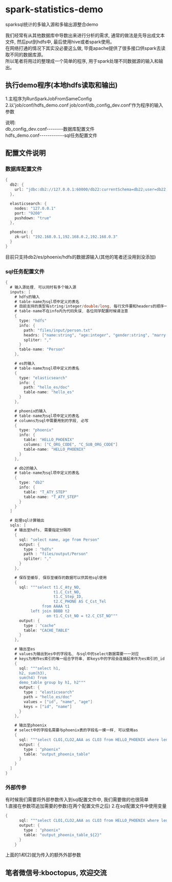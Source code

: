# spark-statistics-demo
sparksql统计的多输入源和多输出源整合demo

我们经常有从其他数据库中导数出来进行分析的需求, 通常的做法是先导出成文本文件, 然后put到hdfs中, 最后使用hive或者spark使用。<br>
在网络打通的情况下其实没必要这么做, 毕竟apache提供了很多接口供spark去读取不同的数据库源。<br>
所以笔者将用过的整理成一个简单的程序, 用于spark处理不同数据源的输入和输出。<br>

## 执行demo程序(本地hdfs读取和输出)
1.主程序为RunSparkJobFromSameConfig<br>
2.以'job/conf/hdfs_demo.conf job/conf/db_config_dev.conf'作为程序的输入参数<br>

说明:<br>
db_config_dev.conf--------数据库配置文件<br>
hdfs_demo.conf------------sql任务配置文件<br>

## 配置文件说明
### 数据库配置文件
```java
{
  db2: {
    url: "jdbc:db2://127.0.0.1:60000/db22:currentSchema=db22;user=db22;password=db22;"
  },

  elasticsearch: {
    nodes: "127.0.0.1"
    port: "9200"
    pushdown: "true"
  },

  phoenix: {
    zk-url: "192.168.0.1,192.168.0.2,192.168.0.3"
  }
}
```
目前只支持db2/es/phoenix/hdfs的数据源输入(其他的笔者还没用到没添加)<br>

### sql任务配置文件
```java
{
  # 输入源处理, 可以同时有多个输入源
  inputs: [
    # hdfs的输入
    # table-name为sql项中定义的表名
    # 目前支持的类型有string/integer/double/long, 每行文件要和headers的顺序一一对应
    # table-name不在info内为代码失误, 各位同学配置时候请注意
    {
      type: "hdfs"
      info: {
        path: "files/input/person.txt"
        headrs: ["name:string", "age:integer", "gender:string", "marry:string", "income:double"]
        spliter: ","
      }
      table-name: "Person"
    },

    # es的输入
    # table-name为sql项中定义的表名
    {
      type: "elasticsearch"
      info: {
        path: "hello_es/doc"
        table-name: "hello_es"
      }
    },

    # phoenix的输入
    # table-name为sql项中定义的表名
    # columns为sql中需要用到的字段, 必写
    {
      type: "phoenix"
      info: {
        table: "HELLO_PHOENIX"
        columns: ["C_ORG_CODE", "C_SUB_ORG_CODE"]
        table-name: "HELLO_PHOENIX"
      }
    },

    # db2的输入
    # table-name为sql项中定义的表名
    {
      type: "db2"
      info: {
        table: "T_ATY_STEP"
        table-name: "T_ATY_STEP"
      }
    }
  ]

  # 处理sql计算输出
  sqls: [
    # 输出至hdfs, 需要指定分隔符
    {
      sql: "select name, age from Person"
      output: {
        type : "hdfs"
        path : "files/output/Person"
        spliter: ","
      }
    },

    # 保存至缓存, 保存至缓存的数据可以供其他sql使用
    {
      sql: """select t1.C_Aty_NO,
                     t1.C_Cst_NO,
                     t1.C_Step_ID,
                     t2.C_PHONE AS C_Cst_Tel
                from AAAA t1
           left join BBBB t2
                  on t1.C_Cst_NO = t2.C_CST_NO"""
      output: {
        type : "cache"
        table: "CACHE_TABLE"
      }
    },

    # 输出至es
    # values为输出到es中的字段名, 与sql中的select数据需要一一对应
    # keys为用作es索引的唯一组合字符串, 即keys中的字段会连接起来作为es索引的_id
    {
      sql: """select h1,
      h2, sum(h3),
      sum(h4) from
      demo_table group by h1, h2"""
      output: {
        type : "elasticsearch"
        path = "hello_es/doc"
        values = ["id", "name", "age"]
        keys = ["id", "name"]
      }
    },

    # 输出至phoenix
    # select中的字段名需要与phoenix表的字段名一摸一样, 可以使用as
    {
      sql: """select CLO1,CLO2,AAA as CLO3 from HELLO_PHOENIX where length(CLO1) > 2 """
      output: {
        type : "phoenix"
        table: "output_phoenix_table"
      }
    }
  ]
}
```

### 外部传参
有时候我们需要将外部参数传入到sql配置文件中, 我们需要做的也很简单<br>
1.直接在参数项追加需要的参数(在两个配置文件之后)
2.在sql配置文件中使用变量
```java
{
      sql: """select CLO1,CLO2,AAA as CLO3 from HELLO_PHOENIX where length(CLO1) > ${1} """
      output: {
        type : "phoenix"
        table: "output_phoenix_table_${2}"
      }
    }
```
上面的${1}和${2}就为传入的额外外部参数

## 笔者微信号:kboctopus, 欢迎交流
